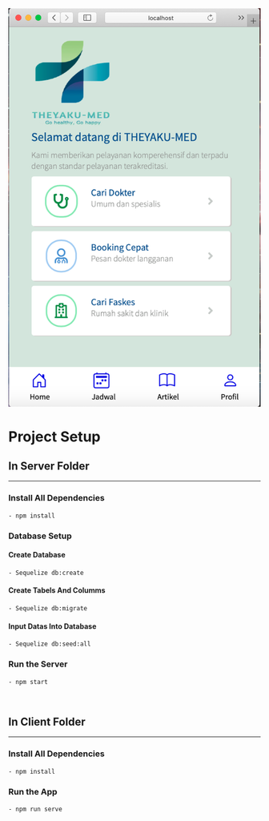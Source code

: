 <img src="./client/src/img/Apps.png">

# Project Setup

## In Server Folder

<hr>

### Install All Dependencies

```
- npm install
```

### Database Setup

#### Create Database

```
- Sequelize db:create
```

#### Create Tabels And Columms

```
- Sequelize db:migrate
```

#### Input Datas Into Database

```
- Sequelize db:seed:all
```

### Run the Server

```
- npm start
```

<br>

## In Client Folder

<hr>

### Install All Dependencies

```
- npm install
```

### Run the App

```
- npm run serve
```

<br>
<br>
